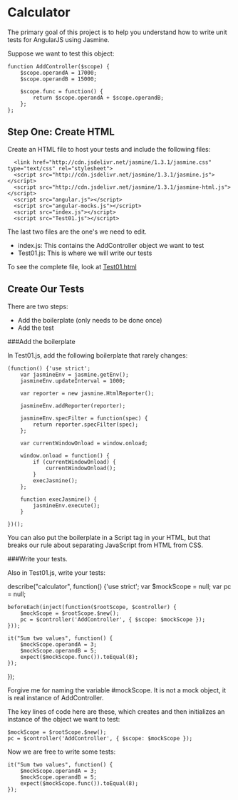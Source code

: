 Calculator
==========

The primary goal of this project is to help you understand
how to write unit tests for AngularJS using Jasmine.

Suppose we want to test this object:

```
function AddController($scope) {		
	$scope.operandA = 17000;
	$scope.operandB = 15000;

	$scope.func = function() {
		return $scope.operandA + $scope.operandB;
	};
};
```

Step One: Create HTML
---------------------

Create an HTML file to host your tests and include the
following files:

```
  <link href="http://cdn.jsdelivr.net/jasmine/1.3.1/jasmine.css" type="text/css" rel="stylesheet">
  <script src="http://cdn.jsdelivr.net/jasmine/1.3.1/jasmine.js"></script>
  <script src="http://cdn.jsdelivr.net/jasmine/1.3.1/jasmine-html.js"></script>
  <script src="angular.js"></script>
  <script src="angular-mocks.js"></script>
  <script src="index.js"></script>
  <script src="Test01.js"></script>
```

The last two files are the one's we need to edit. 

- index.js: This contains the AddController object we want to test
- Test01.js: This is where we will write our tests

To see the complete file, look at [Test01.html](Test01.html)

Create Our Tests
----------------

There are two steps:

- Add the boilerplate (only needs to be done once)
- Add the test

###Add the boilerplate

In Test01.js, add the following boilerplate that rarely changes:

```
(function() {'use strict';
	var jasmineEnv = jasmine.getEnv();
	jasmineEnv.updateInterval = 1000;

	var reporter = new jasmine.HtmlReporter();

	jasmineEnv.addReporter(reporter);

	jasmineEnv.specFilter = function(spec) {
		return reporter.specFilter(spec);
	};

	var currentWindowOnload = window.onload;

	window.onload = function() {
		if (currentWindowOnload) {
			currentWindowOnload();
		}
		execJasmine();
	};

	function execJasmine() {
		jasmineEnv.execute();
	}

})();
```

You can also put the boilerplate in a Script tag in your HTML,
but that breaks our rule about separating JavaScript from HTML
from CSS.

###Write your tests.

Also in Test01.js, write your tests:

describe("calculator", function() {'use strict';
	var $mockScope = null;
	var pc = null;
	
	beforeEach(inject(function($rootScope, $controller) {
		$mockScope = $rootScope.$new();
		pc = $controller('AddController', { $scope: $mockScope }); 
	}));
	
	it("Sum two values", function() {
	    $mockScope.operandA = 3;
		$mockScope.operandB = 5;
		expect($mockScope.func()).toEqual(8);
	});
});

Forgive me for naming the variable #mockScope. It is not a 
mock object, it is real instance of AddController. 

The key lines of code here are these, which creates and
then initializes an instance of the object we want to test:

	$mockScope = $rootScope.$new();
	pc = $controller('AddController', { $scope: $mockScope });

Now we are free to write some tests:

	it("Sum two values", function() {
	    $mockScope.operandA = 3;
		$mockScope.operandB = 5;
		expect($mockScope.func()).toEqual(8);
	});
